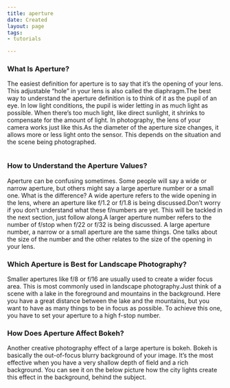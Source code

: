 ```yaml
---
title: aperture
date: Created
layout: page
tags:
- tutorials

---
```



<div class="container">
<div class="row pt-3">

<div class="container-item col-sm-6">
  <h3>What Is Aperture?</h3>
  <p>The easiest definition for aperture is to say that it’s the opening of your lens. This adjustable “hole” in your lens is also called the diaphragm.The best way to understand the aperture definition is to think of it as the pupil of an eye. In low light conditions, the pupil is wider letting in as much light as possible. When there’s too much light, like direct sunlight, it shrinks to compensate for the amount of light. In photography, the lens of your camera works just like this.As the diameter of the aperture size changes, it allows more or less light onto the sensor. This depends on the situation and the scene being photographed.</p>
</div>
<div class="container-item col-sm-6">
  <img src="/images/aperture.jpg" alt="" class="img-responsive">
</div>
</div>
<div class="row mb-3 ">
    <div class="container-item col-sm-6">
      <img src="/images/aperture2.jpg" alt="" class="img-responsive ">
  </div>
  <div class="container-item col-sm-6">

  <h3>How to Understand the Aperture Values?</h3>
    <p>Aperture can be confusing sometimes. Some people will say a wide or narrow aperture, but others might say a large aperture number or a small one. What is the difference? A wide aperture refers to the wide opening in the lens, where an aperture like f/1.2 or f/1.8 is being discussed.Don’t worry if you don’t understand what these f/numbers are yet. This will be tackled in the next section, just follow along.A larger aperture number refers to the number of f/stop when f/22 or f/32 is being discussed. A large aperture number, a narrow or a small aperture are the same things. One talks about the size of the number and the other relates to the size of the opening in your lens.</p>
  </div>
</div>
<div class="row mb-3">
  <div class="container-item col-sm-6">
    <h3>Which Aperture is Best for Landscape Photography?</h3>
    <p>Smaller apertures like f/8 or f/16 are usually used to create a wider focus area. This is most commonly used in landscape photography.Just think of a scene with a lake in the foreground and mountains in the background. Here you have a great distance between the lake and the mountains, but you want to have as many things to be in focus as possible. To achieve this one, you have to set your aperture to a high f-stop number.</p>
  </div>
  <div class="container-item col-sm-6">
  <h3>How Does Aperture Affect Bokeh?</h3>
  <p>Another creative photography effect of a large aperture is bokeh. Bokeh is basically the out-of-focus blurry background of your image. It’s the most effective when you have a very shallow depth of field and a rich background. You can see it on the below picture how the city lights create this effect in the background, behind the subject.</p>
  </div>
</div>

  </div>
  <!-- end contanter -->